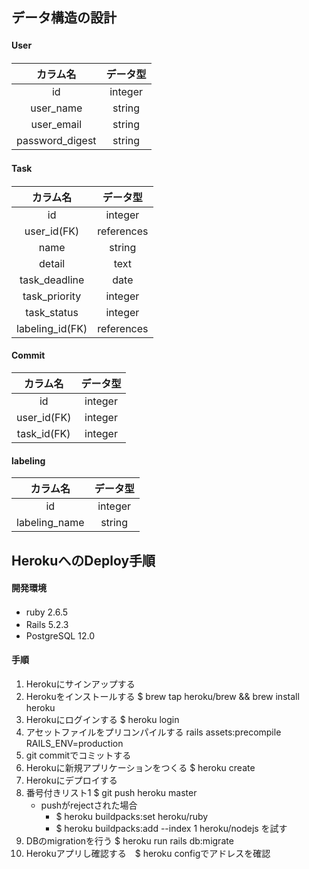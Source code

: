 ## データ構造の設計　　
#### User　
|カラム名|データ型|
|:--:|:--:|
|id|integer|
|user_name|string|
|user_email|string|
|password_digest|string|
#### Task　　
|カラム名|データ型|
|:--:|:--:|
|id|integer|
|user_id(FK)|references|
|name|string|
|detail|text|
|task_deadline|date|
|task_priority|integer|
|task_status|integer|
|labeling_id(FK)|references|
#### Commit
|カラム名|データ型|
|:--:|:--:|
|id|integer|
|user_id(FK)|integer|
|task_id(FK)|integer|
#### labeling
|カラム名|データ型|
|:--:|:--:|
|id|integer|
|labeling_name|string|

## HerokuへのDeploy手順　
#### 開発環境
- ruby 2.6.5　　
- Rails 5.2.3　　
- PostgreSQL 12.0
#### 手順
1. Herokuにサインアップする
1. Herokuをインストールする $ brew tap heroku/brew && brew install heroku
1. Herokuにログインする $ heroku login
1. アセットファイルをプリコンパイルする rails assets:precompile RAILS_ENV=production
1. git commitでコミットする
1. Herokuに新規アプリケーションをつくる
 $ heroku create
1. Herokuにデプロイする
1. 番号付きリスト1 $ git push heroku master
    - pushがrejectされた場合
        - $ heroku buildpacks:set heroku/ruby
        - $ heroku buildpacks:add --index 1 heroku/nodejs を試す
1. DBのmigrationを行う $ heroku run rails db:migrate
1. Herokuアプリし確認する　$ heroku configでアドレスを確認
